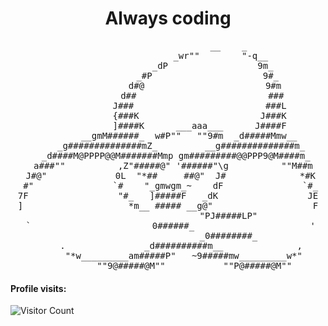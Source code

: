 <h1 align="center">Always coding</h1>
<div align="center">
<pre>
                       __    _
                    _wr""        "-q__
                 _dP                 9m_
               _#P                     9#_
              d#@                       9#m
             d##                         ###
            J###                         ###L
            {###K                       J###K
            ]####K      ___aaa___      J####F
        __gmM######_  w#P""   ""9#m  _d#####Mmw__
     _g##############mZ_         __g##############m_
   _d####M@PPPP@@M#######Mmp gm#########@@PPP9@M####m_
  a###""          ,Z"#####@" '######"\g          ""M##m
 J#@"             0L  "*##     ##@"  J#              *#K
 #"               `#    "_gmwgm_~    dF               `#_
7F                 "#_   ]#####F   _dK                 JE
]                    *m__ ##### __g@"                   F
                       "PJ#####LP"
 `                       0######_                      '
                       _0########_
     .               _d##########m__              ,
      "*w_________am#####P"   ~9#####mw_________w*"
          ""9@#####@M""           ""P@#####@M""
</pre>
</div>

#### Profile visits: 

![Visitor Count](https://profile-counter.glitch.me/ndizeyedavid/count.svg)
